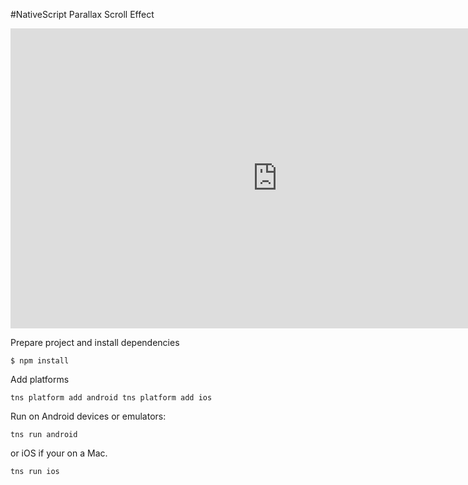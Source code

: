 #NativeScript Parallax Scroll Effect

<iframe width="854" height="480" src="https://www.youtube.com/embed/sR_Ku7dsm2c" frameborder="0" allowfullscreen></iframe>

Prepare project and install dependencies

`$ npm install`

Add platforms

`tns platform add android
tns platform add ios`

Run on Android devices or emulators:

`tns run android`

or iOS if your on a Mac.

`tns run ios`


